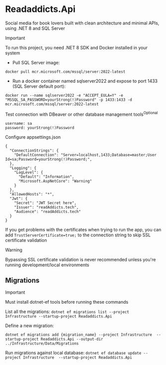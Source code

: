 # Readaddicts.Api
Social media for book lovers built with clean architecture and minimal APIs, using .NET 8 and SQL Server

> [!IMPORTANT]
> To run this project, you need .NET 8 SDK and Docker installed in your system

* Pull SQL Server image:

```docker pull mcr.microsoft.com/mssql/server:2022-latest```

* Run a docker container named sqlserver2022 and expose to port 1433 (SQL Server default port):

```
docker run --name sqlserver2022 -e "ACCEPT_EULA=Y" -e "MSSQL_SA_PASSWORD=yourStrong(!)Password" -p 1433:1433 -d mcr.microsoft.com/mssql/server:2022-latest
```

Test connection with DBeaver or other database management tools<sup>Optional</sup>

```
username: sa
password: yourStrong(!)Password
```

Configure appsettings.json
```
{
  "ConnectionStrings": {
    "DefaultConnection": "Server=localhost,1433;Database=master;User Id=sa;Password=yourStrong(!)Password;",
  },
  "Logging": {
    "LogLevel": {
      "Default": "Information",
      "Microsoft.AspNetCore": "Warning"
    }
  },
  "AllowedHosts": "*",
  "Jwt": {
    "Secret": "JWT Secret here",
    "Issuer": "readAddicts.tech",
    "Audience": "readAddicts.tech"
  }
}
```

If you get problems with the certificates when trying to run the app, you can add ```TrustServerCertificate=true;``` to the connection string to skip SSL certificate validation

> [!WARNING]
> Bypassing SSL certificate validation is never recommended unless you're running development/local environments

## Migrations
> [!IMPORTANT]
> Must install dotnet-ef tools before running these commands

List all the migrations:
```dotnet ef migrations list --project Infrastructure --startup-project Readaddicts.Api```

Define a new migration:
```
dotnet ef migrations add {migration_name} --project Infrastructure  --startup-project Readaddicts.Api --output-dir ../Infrastructure/Data/Migrations
```

Run migrations against local database:
```dotnet ef database update --project Infrastructure  --startup-project Readaddicts.Api```
